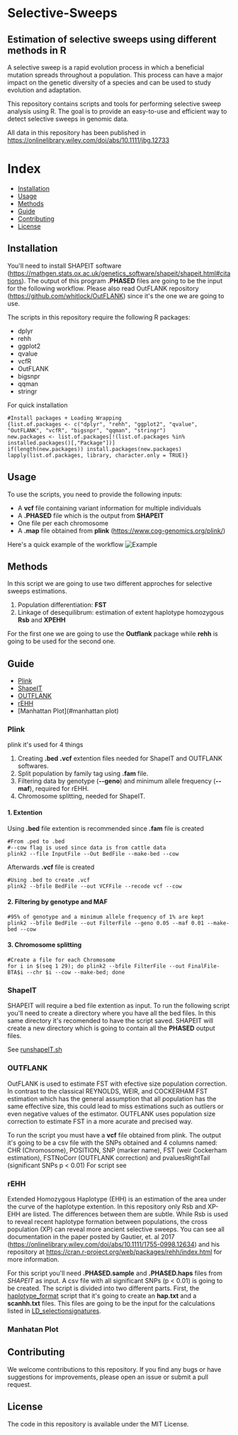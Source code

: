 # Selective-Sweeps
## Estimation of selective sweeps using different methods in R

A selective sweep is a rapid evolution process in which a beneficial mutation spreads throughout a population. This process can have a major impact on the genetic diversity of a species and can be used to study evolution and adaptation.

This repository contains scripts and tools for performing selective sweep analysis using R. The goal is to provide an easy-to-use and efficient way to detect selective sweeps in genomic data.

All data in this repository has been published in https://onlinelibrary.wiley.com/doi/abs/10.1111/jbg.12733

# Index
- [Installation](#installation)
- [Usage](#usage)
- [Methods](#methods)
- [Guide](#guide)
- [Contributing](#contributing)
- [License](#license)

## Installation
You'll need to install SHAPEIT software (https://mathgen.stats.ox.ac.uk/genetics_software/shapeit/shapeit.html#citations). The output of this program **.PHASED** files are going to be the input for the following workflow. Please also read OutFLANK repository (https://github.com/whitlock/OutFLANK) since it's the one we are going to use.

The scripts in this repository require the following R packages:
* dplyr
* rehh
* ggplot2
* qvalue
* vcfR
* OutFLANK
* bigsnpr
* qqman
* stringr

For quick installation
```{r}
#Install packages + Loading Wrapping
{list.of.packages <- c("dplyr", "rehh", "ggplot2", "qvalue", "OutFLANK", "vcfR", "bigsnpr", "qqman", "stringr")
new.packages <- list.of.packages[!(list.of.packages %in% installed.packages()[,"Package"])]
if(length(new.packages)) install.packages(new.packages)
lapply(list.of.packages, library, character.only = TRUE)}
```

## Usage
To use the scripts, you need to provide the following inputs:

* A **vcf** file containing variant information for multiple individuals
* A **.PHASED** file which is the output from **SHAPEIT**
* One file per each chromosome
* A **.map** file obtained from **plink** (https://www.cog-genomics.org/plink/)

Here's a quick example of the workflow
![Example](https://user-images.githubusercontent.com/43005715/218570525-d0a224c9-4a77-4ea6-8027-22d14b61c884.png)


## Methods
In this script we are going to use two different approches for selective sweeps estimations.
1. Population differentiation: **FST**
2. Linkage of desequilibrum: estimation of extent haplotype homozygous **Rsb** and **XPEHH**

For the first one we are going to use the **Outflank** package while **rehh** is going to be used for the second one.

## Guide
- [Plink](#plink)
- [ShapeIT](#shapeit)
- [OUTFLANK](#outflank)
- [rEHH](#rehh)
- [Manhattan Plot](#manhattan plot)

### Plink
plink it's used for 4 things
1. Creating **.bed** **.vcf** extention files needed for ShapeIT and OUTFLANK softwares.
2. Split population by family tag using **.fam** file.
3. Filtering data by genotype (**--geno**) and minimum allele frequency (**--maf**), required for rEHH.
4. Chromosome splitting, needed for ShapeIT.

#### 1. Extention
Using **.bed** file extention is recommended since **.fam** file is created 
```
#From .ped to .bed
#--cow flag is used since data is from cattle data
plink2 --file InputFile --Out BedFile --make-bed --cow 
```
Afterwards **.vcf** file is created
```
#Using .bed to create .vcf
plink2 --bfile BedFile --out VCFFile --recode vcf --cow
```

#### 2. Filtering by genotype and MAF
```
#95% of genotype and a minimum allele frequency of 1% are kept
plink2 --bfile BedFile --out FilterFile --geno 0.05 --maf 0.01 --make-bed --cow 
```

#### 3. Chromosome splitting
```
#Create a file for each Chromosome
for i in $(seq 1 29); do plink2 --bfile FilterFile --out FinalFile-BTA$i --chr $i --cow --make-bed; done
```

### ShapeIT
SHAPEIT will require a bed file extention as input. To run the following script you'll need to create a directory where you have all the bed files. In this same directory it's recomended to have the script saved. SHAPEIT will create a new directory which is going to contain all the **PHASED** output files.

See [runshapeIT.sh](https://github.com/paulocecco/Selective-Sweeps/tree/main/SHAPEIT)

### OUTFLANK
OutFLANK is used to estimate FST with efective size population correction. In contrast to the classical REYNOLDS, WEIR, and COCKERHAM FST estimation which has the general assumption that all population has the same effective size, this could lead to miss estimations such as outliers or even negative values of the estimator. OUTFLANK uses population size correction to estimate FST in a more acurate and precised way.

To run the script you must have a **vcf** file obtained from plink. The output it's going to be a csv file with the SNPs obtained and 4 columns named: CHR (Chromosome), POSITION, SNP (marker name), FST (weir Cockerham estimation), FSTNoCorr (OUTFLANK correction) and pvaluesRightTail (significant SNPs p < 0.01)
For script see 

### rEHH
Extended Homozygous Haplotype (EHH) is an estimation of the area under the curve of the haplotype extention. In this repository only Rsb and XP-EHH are listed. The differences between them are subtle. While Rsb is used to reveal recent haplotype formation between populations, the cross population (XP) can reveal more ancient selective sweeps. You can see all documentation in the paper posted by Gautier, et. al 2017 (https://onlinelibrary.wiley.com/doi/abs/10.1111/1755-0998.12634) and his repository at https://cran.r-project.org/web/packages/rehh/index.html for more information.

For this script you'll need **.PHASED.sample** and **.PHASED.haps** files from *SHAPEIT* as input. A csv file with all significant SNPs (p < 0.01) is going to be created. The script is divided into two different parts. First, the [haplotype_format](https://github.com/paulocecco/Selective-Sweeps/blob/main/rEHH/haplotype_Format.R) script that it's going to create an **hap.txt** and a **scanhh.txt** files. This files are going to be the input for the calculations listed in [LD_selectionsignatures](https://github.com/paulocecco/Selective-Sweeps/blob/main/rEHH/Manhattan%20Plots.R).

### Manhatan Plot


## Contributing
We welcome contributions to this repository. If you find any bugs or have suggestions for improvements, please open an issue or submit a pull request.

## License
The code in this repository is available under the MIT License.
